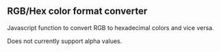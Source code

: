 ## RGB/Hex color format converter

Javascript function to convert RGB to hexadecimal colors and vice versa. 

Does not currently support alpha values.